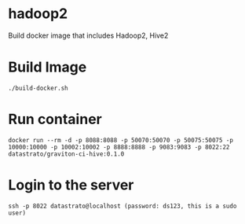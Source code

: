 <!--
  Copyright 2023 Datastrato.
  This software is licensed under the Apache License version 2.
-->
# hadoop2
Build docker image that includes Hadoop2, Hive2

Build Image
===========
```
./build-docker.sh
```

Run container
=============
```
docker run --rm -d -p 8088:8088 -p 50070:50070 -p 50075:50075 -p 10000:10000 -p 10002:10002 -p 8888:8888 -p 9083:9083 -p 8022:22 datastrato/graviton-ci-hive:0.1.0
```

Login to the server
=============
```
ssh -p 8022 datastrato@localhost (password: ds123, this is a sudo user)
```
